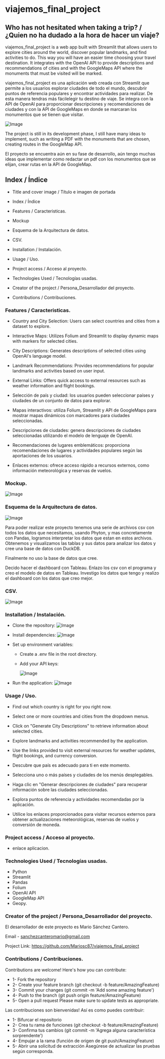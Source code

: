 # viajemos_final_project

## Who has not hesitated when taking a trip? / ¿Quien no ha dudado a la hora de hacer un viaje?

viajemos_final_project is a web app built with Streamlit that allows users to explore cities around the world, discover popular landmarks, and find activities to do. This way you will have an easier time choosing your travel destination. It integrates with the OpenAI API to provide descriptions and recommendations of cities and with the GoogleMaps API where the monuments that must be visited will be marked.

viajemos_final_project es una aplicación web creada con Streamlit que permite a los usuarios explorar ciudades de todo el mundo, descubrir puntos de referencia populares y encontrar actividades para realizar. De esta manera tendras más fácilelegir tu destino de viaje. Se integra con la API de OpenAI para proporcionar descripciones y recomendaciones de ciudades y con la API de GoogleMaps en donde se marcaran los monumentos que se tienen que visitar.


![Image](img/viajes.png)


The project is still in its development phase, I still have many ideas to implement, such as writing a PDF with the monuments that are chosen, creating routes in the GoogleMap API.

El proyecto se encuentra aún en su fase de desarrollo, aún tengo muchas ideas que implementar como redactar un pdf con los monumentos que se elijan, crear rutas en la API de GoogleMap.

## Index / Índice

* Title and cover image / Título e imagen de portada

* Index / Índice

* Features / Caracteristicas.

* Mockup

* Esquema de la Arquitectura de datos.

*   CSV.

*   Installation / Instalación.

*  Usage / Uso.

*  Project access / Acceso al proyecto.

*  Technologies Used / Tecnologías usadas.

*  Creator of the project / Persona_Desarrollador del proyecto.

*  Contributions / Contribuciones.

### Features / Caracteristicas.

* Country and City Selection: Users can select countries and cities from a dataset to explore.
* Interactive Maps: Utilizes Folium and Streamlit to display dynamic maps with markers for selected cities.
* City Descriptions: Generates descriptions of selected cities using OpenAI's language model.
* Landmark Recommendations: Provides recommendations for popular landmarks and activities based on user input.
* External Links: Offers quick access to external resources such as weather information and flight bookings.

* Selección de país y ciudad: los usuarios pueden seleccionar países y ciudades de un conjunto de datos para explorar.
* Mapas interactivos: utiliza Folium, Streamlit y API de GoogleMaps para mostrar mapas dinámicos con marcadores para ciudades seleccionadas.
* Descripciones de ciudades: genera descripciones de ciudades seleccionadas utilizando el modelo de lenguaje de OpenAI.
* Recomendaciones de lugares emblemáticos: proporciona recomendaciones de lugares y actividades populares según las aportaciones de los usuarios.
* Enlaces externos: ofrece acceso rápido a recursos externos, como información meteorológica y reservas de vuelos.

### Mockup.

![Image](img/Captura%20de%20pantalla%202024-05-19%20220144.png)


### Esquema de la Arquitectura de datos.

![Image](img/ARQUITECTURA%20DE%20DATOS.jpg)

Para poder realizar este proyecto tenemos una serie de archivos csv con todos los datos que necesitamos, usando Phyton, y mas concretamente con Pandas, logramos interpretar los datos que estan en estos archivos. Obtenemos y visualizamos las tablas y sus datos para analizar los datos y cree una base de datos con DuckDB. 

Finalmente no uso la base de datos que cree.

Decido hacer el dashboard con Tableau. Enlazo los csv con el programa y creo el modelo de datos en Tableau. Investigo los datos que tengo y realizo el dashboard con los datos que creo mejor.

### CSV.

![Image](img/csv_paises.png)

### Installation / Instalación.

* Clone the repository:
 ![Image](img/a1.png)

* Install dependencies:
  ![Image](img/a2.png)

* Set up environment variables:

    - Create a .env file in the root directory.
    - Add your API keys:
 
      ![Image](img/a3.png)

* Run the application:
  ![Image](img/a4.png)


### Usage / Uso.

* Find out which country is right for you right now.
* Select one or more countries and cities from the dropdown menus.
* Click on "Generate City Descriptions" to retrieve information about selected cities.
* Explore landmarks and activities recommended by the application.
* Use the links provided to visit external resources for weather updates, flight bookings, and currency conversion.

* Descubre que país es adecuado para ti en este momento.
* Selecciona uno o más países y ciudades de los menús desplegables.
* Haga clic en "Generar descripciones de ciudades" para recuperar información sobre las ciudades seleccionadas.
* Explora puntos de referencia y actividades recomendadas por la aplicación.
* Utilice los enlaces proporcionados para visitar recursos externos para obtener actualizaciones meteorológicas, reservas de vuelos y conversión de moneda.

### Project access / Acceso al proyecto.

* enlace aplicacion.

### Technologies Used / Tecnologías usadas.

* Python
* Streamlit
* Pandas
* Folium
* OpenAI API
* GoogleMap API
* Geopy.

### Creator of the project / Persona_Desarrollador del proyecto.

El desarrollador de este proyecto es Mario Sánchez Cantero.

Email - sanchezcanteromario@gmail.com

Project Link: https://github.com/Mariosc87/viajemos_final_project

### Contributions / Contribuciones.

Contributions are welcome! Here's how you can contribute:

* 1- Fork the repository
* 2- Create your feature branch (git checkout -b feature/AmazingFeature)
* 3- Commit your changes (git commit -m 'Add some amazing feature')
* 4- Push to the branch (git push origin feature/AmazingFeature)
* 5- Open a pull request 
Please make sure to update tests as appropriate.

Las contribuciones son bienvenidas! Así es como puedes contribuir:

* 1- Bifurcar el repositorio
* 2- Crea tu rama de funciones (git checkout -b feature/AmazingFeature)
* 3- Confirma tus cambios (git commit -m 'Agrega alguna característica sorprendente')
* 4- Empujar a la rama (función de origen de git push/AmazingFeature)
* 5- Abrir una solicitud de extracción 
Asegúrese de actualizar las pruebas según corresponda.
